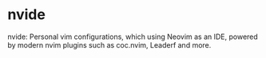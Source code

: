 # nvide

nvide: Personal vim configurations, which using Neovim as an IDE, powered by modern nvim plugins such as coc.nvim, Leaderf and more.

